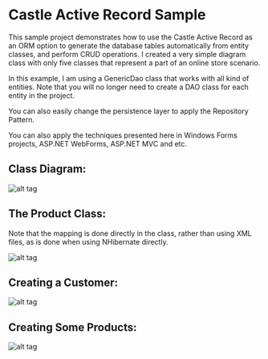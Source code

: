 # Castle Active Record Sample

<p>
This sample project demonstrates how to use the Castle Active Record as an ORM option to generate the database tables automatically from entity classes, and perform CRUD operations. I created a very simple diagram class with only five classes that represent a part of an online store scenario.
</p>

<p>
In this example, I am using a GenericDao class that works with all kind of entities. Note that you will no longer need to create a DAO class for each entity in the project.
</p>

<p>
 You can also easily change the persistence layer to apply the Repository Pattern.
</p>

<p>
You can also apply the techniques presented here in Windows Forms projects, ASP.NET WebForms, ASP.NET MVC and etc.
</p>


## Class Diagram:

![alt tag](https://github.com/danilomeireles/CastleActiveRecordSample/blob/master/CastleActiveRecord/sample_images/class-diagram.jpeg)

## The Product Class:
<p>Note that the mapping is done directly in the class, rather than using XML files, as is done when using NHibernate directly.</p>

![alt tag](https://github.com/danilomeireles/CastleActiveRecordSample/blob/master/CastleActiveRecord/sample_images/product_class.jpeg)

## Creating a Customer:

![alt tag](https://github.com/danilomeireles/CastleActiveRecordSample/blob/master/CastleActiveRecord/sample_images/save_customer.jpeg)

## Creating Some Products:

![alt tag](https://github.com/danilomeireles/CastleActiveRecordSample/blob/master/CastleActiveRecord/sample_images/save-product.jpeg)

